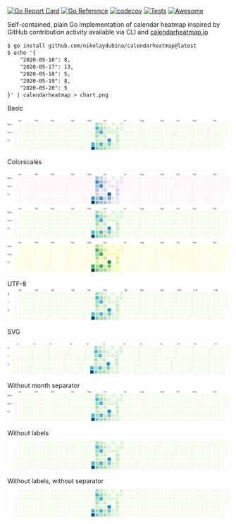[![Go Report Card](https://goreportcard.com/badge/github.com/nikolaydubina/calendarheatmap)](https://goreportcard.com/report/github.com/nikolaydubina/calendarheatmap)
[![Go Reference](https://pkg.go.dev/badge/github.com/nikolaydubina/calendarheatmap/charts.svg)](https://pkg.go.dev/github.com/nikolaydubina/calendarheatmap/charts)
[![codecov](https://codecov.io/gh/nikolaydubina/calendarheatmap/branch/master/graph/badge.svg)](https://codecov.io/gh/nikolaydubina/calendarheatmap)
[![Tests](https://github.com/nikolaydubina/calendarheatmap/workflows/Tests/badge.svg)](https://github.com/nikolaydubina/calendarheatmap/actions)
[![Awesome](https://cdn.rawgit.com/sindresorhus/awesome/d7305f38d29fed78fa85652e3a63e154dd8e8829/media/badge.svg)](https://github.com/avelino/awesome-go#science-and-data-analysis)

Self-contained, plain Go implementation of calendar heatmap inspired by GitHub contribution activity available via CLI and [calendarheatmap.io](https://calendarheatmap.io)

```
$ go install github.com/nikolaydubina/calendarheatmap@latest 
$ echo '{
    "2020-05-16": 8,
    "2020-05-17": 13,
    "2020-05-18": 5,
    "2020-05-19": 8,
    "2020-05-20": 5
}' | calendarheatmap > chart.png
```

Basic

![basic](docs/basic.png)

Colorscales

![col1](docs/colorscale-1.png)
![col2](docs/colorscale-2.png)
![col2](docs/colorscale-3.png)

UTF-8
![col1](docs/korean.png)

SVG

![svg](docs/korean.svg)

Without month separator
![nosep](docs/noseparator.png)

Without labels
![nolab](docs/nolabels.png)

Without labels, without separator
![nosep_nolab](docs/noseparator_nolabels.png)

